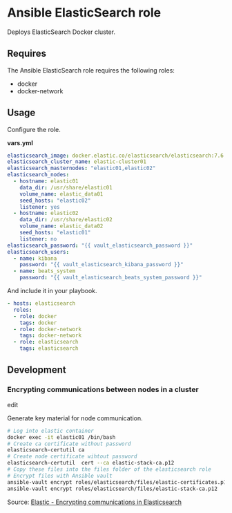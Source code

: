 # Ansible ElasticSearch role

Deploys ElasticSearch Docker cluster.

## Requires

The Ansible ElasticSearch role requires the following roles:

* docker
* docker-network

## Usage

Configure the role.

**vars.yml**

```yml
elasticsearch_image: docker.elastic.co/elasticsearch/elasticsearch:7.6.1
elasticsearch_cluster_name: elastic-cluster01
elasticsearch_masternodes: "elastic01,elastic02"
elasticsearch_nodes:
  - hostname: elastic01
    data_dir: /usr/share/elastic01
    volume_name: elastic_data01
    seed_hosts: "elastic02"
    listener: yes
  - hostname: elastic02
    data_dir: /usr/share/elastic02
    volume_name: elastic_data02
    seed_hosts: "elastic01"
    listener: no
elasticsearch_password: "{{ vault_elasticsearch_password }}"
elasticsearch_users:
  - name: kibana
    password: "{{ vault_elasticsearch_kibana_password }}"
  - name: beats_system
    password: "{{ vault_elasticsearch_beats_system_password }}"
```

And include it in your playbook.

```yml
- hosts: elasticsearch
  roles:
  - role: docker
    tags: docker
  - role: docker-network
    tags: docker-network
  - role: elasticsearch
    tags: elasticsearch
```

## Development

### Encrypting communications between nodes in a cluster
edit

Generate key material for node communication.

```bash
# Log into elastic container
docker exec -it elastic01 /bin/bash
# Create ca certificate without password
elasticsearch-certutil ca
# Create node certificate wihtout password
elasticsearch-certutil  cert --ca elastic-stack-ca.p12
# Copy these files into the files folder of the elasticsearch role
# Encrypt files with Ansible vault
ansible-vault encrypt roles/elasticsearch/files/elastic-certificates.p12
ansible-vault encrypt roles/elasticsearch/files/elastic-stack-ca.p12
```

Source: [Elastic - Encrypting communications in Elasticsearch](https://www.elastic.co/guide/en/elasticsearch/reference/current/configuring-tls.html)